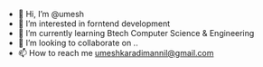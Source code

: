 - 👋 Hi, I’m @umesh
- 👀 I’m interested in forntend development
- 🌱 I’m currently learning Btech Computer Science & Engineering 
- 💞️ I’m looking to collaborate on .. 
- 📫 How to reach me umeshkaradimannil@gmail.com

<!---
umeshmukundan/umeshmukundan is a ✨ special ✨ repository because its `README.md` (this file) appears on your GitHub profile.
You can click the Preview link to take a look at your changes.
--->
